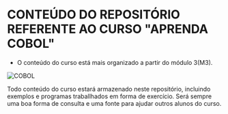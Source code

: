 # CONTEÚDO DO REPOSITÓRIO REFERENTE AO CURSO "APRENDA COBOL"

- O conteúdo do curso está mais organizado a partir do módulo 3(M3).
  <a href="https://www.udemy.com/course/aprendacobol"></a>

![COBOL](https://img.shields.io/badge/cobol-%23323330.svg?style=for-the-badge&logo=cobol&logoColor=%23F7DF1E)


<p>Todo conteúdo do curso estará armazenado neste repositório, incluindo exemplos e programas traballhados em forma de exercício. Será sempre uma boa forma de consulta e uma fonte para ajudar outros alunos do curso.
</p>
